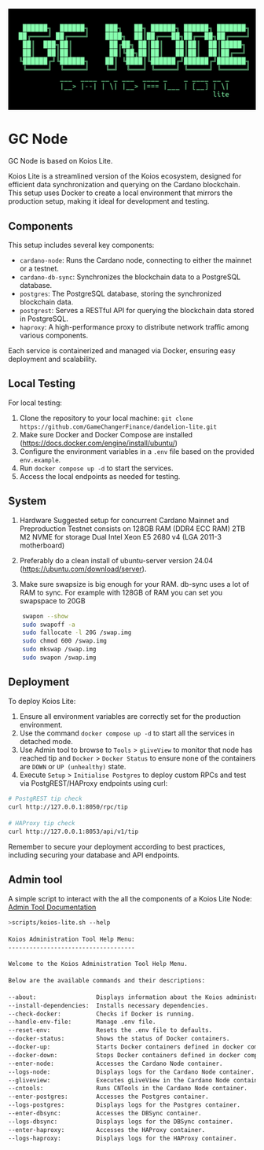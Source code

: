 ![Example Image](images/Koios.png)
# GC Node

GC Node is based on Koios Lite.

Koios Lite is a streamlined version of the Koios ecosystem, designed for efficient data synchronization and querying on the Cardano blockchain. This setup uses Docker to create a local environment that mirrors the production setup, making it ideal for development and testing.

## Components

This setup includes several key components:

- `cardano-node`: Runs the Cardano node, connecting to either the mainnet or a testnet.
- `cardano-db-sync`: Synchronizes the blockchain data to a PostgreSQL database.
- `postgres`: The PostgreSQL database, storing the synchronized blockchain data.
- `postgrest`: Serves a RESTful API for querying the blockchain data stored in PostgreSQL.
- `haproxy`: A high-performance proxy to distribute network traffic among various components.

Each service is containerized and managed via Docker, ensuring easy deployment and scalability.

## Local Testing

For local testing:

1. Clone the repository to your local machine: `git clone https://github.com/GameChangerFinance/dandelion-lite.git`
2. Make sure Docker and Docker Compose are installed (https://docs.docker.com/engine/install/ubuntu/)
3. Configure the environment variables in a `.env` file based on the provided `env.example`.
4. Run `docker compose up -d` to start the services.
5. Access the local endpoints as needed for testing.

## System
1. Hardware Suggested setup for concurrent Cardano Mainnet and Preproduction Testnet consists on
    128GB RAM (DDR4 ECC RAM)
    2TB M2 NVME for storage
    Dual Intel Xeon E5 2680 v4 (LGA 2011-3 motherboard)

2. Preferably do a clean install of ubuntu-server version 24.04 (https://ubuntu.com/download/server).
3. Make sure swapsize is big enough for your RAM. db-sync uses a lot of RAM to sync. For example with 128GB of RAM you can set you swapspace to 20GB

```bash
    swapon --show
    sudo swapoff -a
    sudo fallocate -l 20G /swap.img
    sudo chmod 600 /swap.img
    sudo mkswap /swap.img
    sudo swapon /swap.img
```

## Deployment

To deploy Koios Lite:

1. Ensure all environment variables are correctly set for the production environment.
2. Use the command `docker compose up -d` to start all the services in detached mode.
3. Use Admin tool to browse to `Tools` > `gLiveView` to monitor that node has reached tip and `Docker` > `Docker Status` to ensure none of the containers are `DOWN` or `UP (unhealthy)` state.
4. Execute `Setup` > `Initialise Postgres` to deploy custom RPCs and test via PostgREST/HAProxy endpoints using curl:
```bash
# PostgREST tip check
curl http://127.0.0.1:8050/rpc/tip

# HAProxy tip check
curl http://127.0.0.1:8053/api/v1/tip
```

Remember to secure your deployment according to best practices, including securing your database and API endpoints.


## Admin tool
A simple script to interact with the all the components of a Koios Lite Node:
[Admin Tool Documentation](AdminTool.md)

```bash
>scripts/koios-lite.sh --help

Koios Administration Tool Help Menu:
------------------------------------

Welcome to the Koios Administration Tool Help Menu.

Below are the available commands and their descriptions:

--about: 			     Displays information about the Koios administration tool.
--install-dependencies:  Installs necessary dependencies.
--check-docker: 		 Checks if Docker is running.
--handle-env-file: 		 Manage .env file.
--reset-env: 			 Resets the .env file to defaults.
--docker-status: 		 Shows the status of Docker containers.
--docker-up: 			 Starts Docker containers defined in docker compose.yml.
--docker-down: 			 Stops Docker containers defined in docker compose.yml.
--enter-node: 			 Accesses the Cardano Node container.
--logs-node: 			 Displays logs for the Cardano Node container.
--gliveview: 			 Executes gLiveView in the Cardano Node container.
--cntools: 			     Runs CNTools in the Cardano Node container.
--enter-postgres: 		 Accesses the Postgres container.
--logs-postgres: 		 Displays logs for the Postgres container.
--enter-dbsync: 		 Accesses the DBSync container.
--logs-dbsync: 			 Displays logs for the DBSync container.
--enter-haproxy: 		 Accesses the HAProxy container.
--logs-haproxy: 		 Displays logs for the HAProxy container.
```
